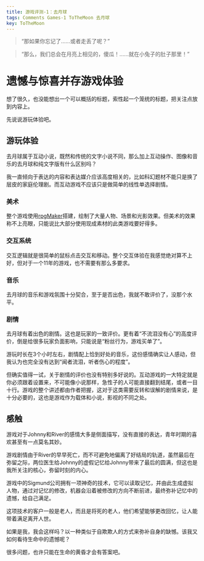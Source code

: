 ```yaml
---
title: 游戏评测-1：去月球
tags: Comments Games-1 ToTheMoon 去月球
key: ToTheMoon
---
```


> “那如果你忘记了……或者走丢了呢？”

> “那么，我们总会在月亮上相见的，傻瓜！……就在小兔子的肚子那里！”

<!--more-->

# 遗憾与惊喜并存游戏体验

想了很久，也没能想出一个可以概括的标题，索性起一个笼统的标题，把关注点放到内容上。

先说说游玩体验吧。

## 游玩体验

去月球属于互动小说，既然和传统的文字小说不同，那么加上互动操作、图像和音乐的去月球和纯文字版有什么区别吗？

我一直倾向于表达的内容和表达媒介应该高度相关的，比如科幻题材不能只是换了层皮的家庭伦理剧。而互动游戏不应该只是做简单的线性单选择剧情。

### 美术

整个游戏使用[rpgMaker](https://www.rpgmakerweb.com/)搭建，绘制了大量人物、场景和光影效果。但美术的效果称不上亮眼，只能说比大部分使用现成素材的此类游戏要好得多。

### 交互系统

交互逻辑就是很简单的鼠标点击交互和移动。整个交互体验在我感觉绝对算不上好，但对于一个11年的游戏，也不需要有那么多要求。

### 音乐

去月球的音乐和游戏氛围十分契合，至于是否出色，我就不敢评价了，没那个水平。

### 剧情

去月球有着出色的剧情。这也是玩家的一致评价。更有着“不流泪没有心”的高度评价，倒是给很多玩家负面影响，只能说是“粉丝行为，游戏买单了”。

游玩时长在3个小时左右，剧情配上恰到好处的音乐，这份感情确实让人感动，但我认为也完全没有达到“闻者流泪，听者伤心的程度”。

但确实值得一试，关于剧情的评价也没有特别多好说的。互动游戏的一大特定就是你必须跟着设置来，不可能像小说那样，急性子的人可能直接翻到结尾，或者一目十行。游戏的整个讲述都由作者把握，这对于这类需要反转和误解的剧情来说，是十分必要的，这也是游戏作为载体和小说，影视的不同之处。

<!-- 剧情以“Johnny为什么要去月球？”为核心，为玩家塑造了一个充满“误解”的世界。

第一个“误解”也是最大的“误解”就是兔子，大量的兔子。River为什么要折兔子给Johnny，穿梭回Johnny小时候，才发现了一切的答案，无论是鸭嘴兽，去月球，还是兔子，腌橄榄等都得到了解决。

母亲为了让Johnny忘记Joey的死去，使用大量药物掩盖这段记忆，恰好也掩盖了Johnny和River的约定：



River恰好是阿斯伯格综合症患者，表达有障碍， -->

## 感触

游戏对于Johnny和River的感情大多是侧面描写，没有直接的表达，青年时期的喜欢甚至有一点莫名其妙。

游戏剧情由于River的早早死亡，而不可避免地偏离了好结局的轨道，虽然最后在弥留之际，两位医生给Johnny的虚假记忆给Johnny带来了最后的圆满，但这也是我所关注的核心，弥留时刻的内心。

游戏中的Sigmund公司拥有一项神奇的技术，它可以读取记忆，并由此生成虚拟人物，通过对记忆的修改，机器会沿着被修改的方向不断前进，最终弥补记忆中的遗憾，给自己满足。

这项技术的客户一般是老人，而且是将死的老人，他们希望能够更改回忆，让人能带着满足离开人世。

如果是我，我会这样吗？以一种类似于自欺欺人的方式来弥补自身的缺憾。该我又如何看待生命中的遗憾呢？

很多问题，也许只能在生命的黄昏才会有答案吧。